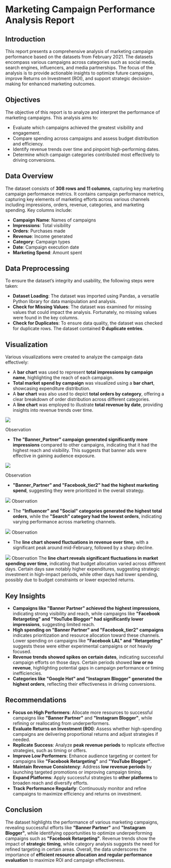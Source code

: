 # Marketing Campaign Performance Analysis Report

## Introduction  
This report presents a comprehensive analysis of marketing campaign performance based on the datasets from February 2021. The datasets encompass various campaigns across categories such as social media, search engines, influencers, and media partnerships. The focus of the analysis is to provide actionable insights to optimize future campaigns, improve Returns on Investment (ROI), and support strategic decision-making for enhanced marketing outcomes.  

## Objectives  
The objective of this report is to analyze and interpret the performance of marketing campaigns. This analysis aims to:  
- Evaluate which campaigns achieved the greatest visibility and engagement.  
- Compare spending across campaigns and assess budget distribution and efficiency.  
- Identify revenue trends over time and pinpoint high-performing dates.  
- Determine which campaign categories contributed most effectively to driving conversions.  

## Data Overview  
The dataset consists of **308 rows and 11 columns**, capturing key marketing campaign performance metrics. It contains campaign performance metrics, capturing key elements of marketing efforts across various channels including impressions, orders, revenue, categories, and marketing spending. Key columns include:  
- **Campaign Name**: Names of campaigns  
- **Impressions**: Total visibility  
- **Orders**: Purchases made  
- **Revenue**: Income generated  
- **Category**: Campaign types  
- **Date**: Campaign execution date  
- **Marketing Spend**: Amount spent  

## Data Preprocessing  
To ensure the dataset’s integrity and usability, the following steps were taken:  
- **Dataset Loading**: The dataset was imported using Pandas, a versatile Python library for data manipulation and analysis.  
- **Check for Missing Values**: The dataset was examined for missing values that could impact the analysis. Fortunately, no missing values were found in the key columns.  
- **Check for Duplicates**: To ensure data quality, the dataset was checked for duplicate rows. The dataset contained **0 duplicate entries**.  

## Visualization  
Various visualizations were created to analyze the campaign data effectively:  
- A **bar chart** was used to represent **total impressions by campaign name**, highlighting the reach of each campaign.  
- **Total market spend by campaign** was visualized using a **bar chart**, showcasing expenditure distribution.  
- A **bar chart** was also used to depict **total orders by category**, offering a clear breakdown of order distribution across different categories.  
- A **line chart** was employed to illustrate **total revenue by date**, providing insights into revenue trends over time.  





 ![](images/Screenshot%202025-01-25%20175422.png)
 
 Observation 
- **The "Banner_Partner" campaign generated significantly more impressions** compared to other campaigns, indicating that it had the highest reach and visibility. This suggests that banner ads were effective in gaining audience exposure.  







![](images/Screenshot%202025-01-25%20175505.png)

Observation
- **"Banner_Partner" and "Facebook_tier2" had the highest marketing spend**, suggesting they were prioritized in the overall strategy.  






![](images/Screenshot%202025-01-25%20175535.png)
Observation
- The **"Influencer" and "Social" categories generated the highest total orders**, while the **"Search" category had the lowest orders**, indicating varying performance across marketing channels.  







![](images/Screenshot%202025-01-25%20175602.png)
Observation 
- The **line chart showed fluctuations in revenue over time**, with a significant peak around mid-February, followed by a sharp decline.  









![](images/Screenshot%202025-01-29%20161558.png)
Observation
The **line chart reveals significant fluctuations in market spending over time**, indicating that budget allocation varied across different days. Certain days saw notably higher expenditures, suggesting strategic investment in high-impact periods, while other days had lower spending, possibly due to budget constraints or lower expected returns.


## Key Insights  
- **Campaigns like "Banner Partner" achieved the highest impressions**, indicating strong visibility and reach, while campaigns like **"Facebook Retargeting" and "YouTube Blogger" had significantly lower impressions**, suggesting limited reach.  
- **High spending on "Banner Partner" and "Facebook_tier2" campaigns** indicates prioritization and resource allocation toward these channels. Lower spending on campaigns like **"Facebook LAL" and "Retargeting"** suggests these were either experimental campaigns or not heavily focused.  
- **Revenue trends showed spikes on certain dates**, indicating successful campaign efforts on those days. Certain periods showed **low or no revenue**, highlighting potential gaps in campaign performance or timing inefficiencies.  
- **Categories like "Google Hot" and "Instagram Blogger" generated the highest orders**, reflecting their effectiveness in driving conversions.  

## Recommendations  
- **Focus on High Performers**: Allocate more resources to successful campaigns like **"Banner Partner"** and **"Instagram Blogger"**, while refining or reallocating from underperformers.  
- **Evaluate Returns on Investment (ROI)**: Assess whether high-spending campaigns are delivering proportional returns and adjust strategies if needed.  
- **Replicate Success**: Analyze **peak revenue periods** to replicate effective strategies, such as timing or offers.  
- **Improve Low Performers**: Enhance audience targeting or content for campaigns like **"Facebook Retargeting"** and **"YouTube Blogger"**.  
- **Maintain Revenue Consistency**: Address **low revenue periods** by launching targeted promotions or improving campaign timing.  
- **Expand Platforms**: Apply successful strategies to **other platforms** to broaden reach and diversify efforts.  
- **Track Performance Regularly**: Continuously monitor and refine campaigns to maximize efficiency and returns on investment.  

## Conclusion  
The dataset highlights the performance of various marketing campaigns, revealing successful efforts like **"Banner Partner"** and **"Instagram Blogger"**, while identifying opportunities to optimize underperforming campaigns such as **"Facebook Retargeting"**. Revenue trends show the impact of **strategic timing**, while category analysis suggests the need for refined targeting in certain areas. Overall, the data underscores the importance of **efficient resource allocation and regular performance evaluation** to maximize ROI and campaign effectiveness.  
